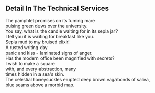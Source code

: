 Detail In The Technical Services
--------------------------------
The pamphlet promises on its fuming mare  
pulsing green dews over the university.  
You say, what is the candle waiting for in its sepia jar?  
I tell you it is waiting for breakfast like you.  
Sepia mud to my bruised elixir!  
A rusted writing day  
panic and kiss - laminated signs of anger.  
Has the modern office been magnified with secrets?  
I wish to make a square  
with, and every abstraction, many  
times hidden in a sea's skin.  
The celestial honeysuckles erupted deep brown vagabonds of saliva,  
blue seams above a morbid map.  
